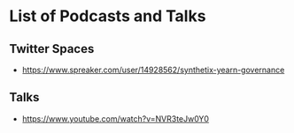 # List of Podcasts and Talks

## Twitter Spaces
- https://www.spreaker.com/user/14928562/synthetix-yearn-governance

## Talks
- https://www.youtube.com/watch?v=NVR3teJw0Y0
